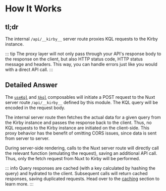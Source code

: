 # How It Works

## tl;dr

The internal `/api/__kirby__` server route proxies KQL requests to the Kirby instance.

::: tip
The proxy layer will not only pass through your API's response body to the response on the client, but also HTTP status code, HTTP status message and headers. This way, you can handle errors just like you would with a direct API call.
:::

## Detailed Answer

The [`useKql`](/api/use-kql) and [`$kql`](/api/kql) composables will initiate a POST request to the Nuxt server route `/api/__kirby__` defined by this module. The KQL query will be encoded in the request body.

The internal server route then fetches the actual data for a given query from the Kirby instance and passes the response back to the client. Thus, no KQL requests to the Kirby instance are initiated on the client-side. This proxy behavior has the benefit of omitting CORS issues, since data is sent from server to server.

During server-side rendering, calls to the Nuxt server route will directly call the relevant function (emulating the request), saving an additional API call. Thus, only the fetch request from Nuxt to Kirby will be performed.

::: info
Query responses are cached (with a key calculated by hashing the query) and hydrated to the client. Subsequent calls will return cached responses, saving duplicated requests. Head over to the [caching](/usage/caching) section to learn more.
:::
